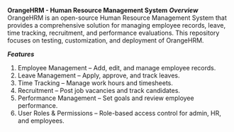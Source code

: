 **OrangeHRM - Human Resource Management System**
***Overview***
OrangeHRM is an open-source Human Resource Management System that provides a comprehensive solution for managing employee records, leave, time tracking, recruitment, and performance evaluations. This repository focuses on testing, customization, and deployment of OrangeHRM.

***Features***
1. Employee Management – Add, edit, and manage employee records.
2. Leave Management – Apply, approve, and track leaves.
3. Time Tracking – Manage work hours and timesheets.
4. Recruitment – Post job vacancies and track candidates.
5. Performance Management – Set goals and review employee performance.
6. User Roles & Permissions – Role-based access control for admin, HR, and employees.
